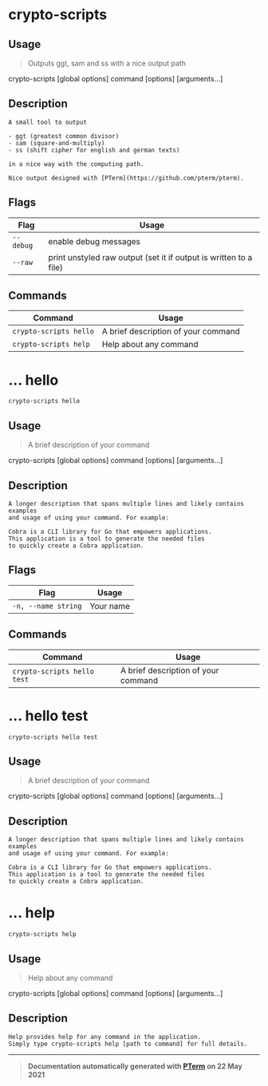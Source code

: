 # crypto-scripts

## Usage
> Outputs ggt, sam and ss with a nice output path

crypto-scripts [global options] command [options] [arguments...]

## Description

```
A small tool to output

- ggt (greatest common divisor)
- sam (square-and-multiply)
- ss (shift cipher for english and german texts)

in a nice way with the computing path.

Nice output designed with [PTerm](https://github.com/pterm/pterm).
```

## Flags
|Flag|Usage|
|----|-----|
|`--debug`|enable debug messages|
|`--raw`|print unstyled raw output (set it if output is written to a file)|

## Commands
|Command|Usage|
|-------|-----|
|`crypto-scripts hello`|A brief description of your command|
|`crypto-scripts help`|Help about any command|
# ... hello
`crypto-scripts hello`

## Usage
> A brief description of your command

crypto-scripts [global options] command [options] [arguments...]

## Description

```
A longer description that spans multiple lines and likely contains examples
and usage of using your command. For example:

Cobra is a CLI library for Go that empowers applications.
This application is a tool to generate the needed files
to quickly create a Cobra application.
```

## Flags
|Flag|Usage|
|----|-----|
|`-n, --name string`|Your name|

## Commands
|Command|Usage|
|-------|-----|
|`crypto-scripts hello test`|A brief description of your command|
# ... hello test
`crypto-scripts hello test`

## Usage
> A brief description of your command

crypto-scripts [global options] command [options] [arguments...]

## Description

```
A longer description that spans multiple lines and likely contains examples
and usage of using your command. For example:

Cobra is a CLI library for Go that empowers applications.
This application is a tool to generate the needed files
to quickly create a Cobra application.
```
# ... help
`crypto-scripts help`

## Usage
> Help about any command

crypto-scripts [global options] command [options] [arguments...]

## Description

```
Help provides help for any command in the application.
Simply type crypto-scripts help [path to command] for full details.
```


---
> **Documentation automatically generated with [PTerm](https://github.com/pterm/cli-template) on 22 May 2021**
